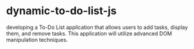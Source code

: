 # dynamic-to-do-list-js
developing a To-Do List application that allows users to add tasks, display them, and remove tasks. This application will utilize advanced DOM manipulation techniques.
